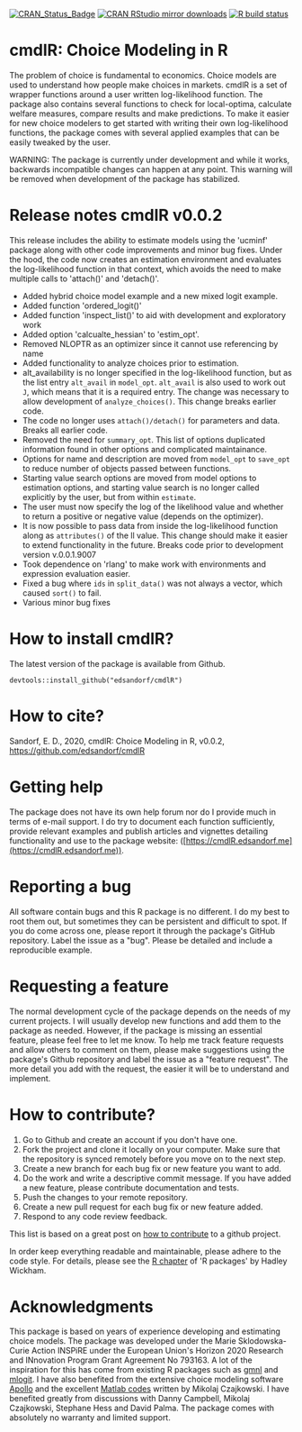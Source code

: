 <!-- badges: start -->
[![CRAN_Status_Badge](http://www.r-pkg.org/badges/version-last-release/cmdlR)](https://cran.r-project.org/package=cmdlR)
[![CRAN RStudio mirror downloads](http://cranlogs.r-pkg.org/badges/cmdlR)](http://www.r-pkg.org/pkg/cmdlR)
[![R build status](https://github.com/edsandorf/cmdlR/workflows/R-CMD-check/badge.svg)](https://github.com/edsandorf/cmdlR/actions)
<!-- badges: end -->

# cmdlR: Choice Modeling in R

The problem of choice is fundamental to economics. Choice models are used to understand how people make choices in markets. cmdlR is a set of wrapper functions around a user written log-likelihood function. The package also contains several functions to check for local-optima, calculate welfare measures, compare results and make predictions. To make it easier for new choice modelers to get started with writing their own log-likelihood functions, the package comes with several applied examples that can be easily tweaked by the user.

WARNING: The package is currently under development and while it works, backwards incompatible changes can happen at any point. This warning will be removed when development of the package has stabilized.

# Release notes cmdlR v0.0.2
This release includes the ability to estimate models using the 'ucminf' package along with other code improvements and minor bug fixes. Under the hood, the code now creates an estimation environment and evaluates the log-likelihood function in that context, which avoids the need to make multiple calls to 'attach()' and 'detach()'.

* Added hybrid choice model example and a new mixed logit example. 
* Added function 'ordered_logit()'
* Added function 'inspect_list()' to aid with development and exploratory work
* Added option 'calcualte_hessian' to 'estim_opt'. 
* Removed NLOPTR as an optimizer since it cannot use referencing by name 
* Added functionality to analyze choices prior to estimation. 
* alt_availability is no longer specified in the log-likelihood function, but
as the list entry `alt_avail` in `model_opt`. `alt_avail` is also used to work
out `J`, which means that it is a required entry. The change was necessary to allow development of `analyze_choices()`. This change breaks earlier code. 
* The code no longer uses `attach()/detach()` for parameters and data. Breaks all earlier code.
* Removed the need for `summary_opt`. This list of options duplicated information found in other options and complicated maintainance. 
* Options for name and description are moved from `model_opt` to `save_opt` to reduce number of objects passed between functions. 
* Starting value search options are moved from model options to estimation options, and starting value search is no longer called explicitly by the user, but from within `estimate`. 
* The user must now specify the log of the likelihood value and whether to return a positive or negative value (depends on the optimizer). 
* It is now possible to pass data from inside the log-likelihood function along as `attributes()` of the ll value. This change should make it easier to extend functionality in the future. Breaks code prior to development version v.0.0.1.9007
* Took dependence on 'rlang' to make work with environments and expression evaluation easier.
* Fixed a bug where `ids` in `split_data()` was not always a vector, which caused `sort()` to fail.
* Various minor bug fixes

# How to install cmdlR?

The latest version of the package is available from Github. 

`devtools::install_github("edsandorf/cmdlR")`

# How to cite?

Sandorf, E. D., 2020, cmdlR: Choice Modeling in R, v0.0.2, https://github.com/edsandorf/cmdlR

# Getting help
The package does not have its own help forum nor do I provide much in terms of e-mail support. I do try to document each function sufficiently, provide relevant examples and publish articles and vignettes detailing functionality and use to the package website: ([https://cmdlR.edsandorf.me](https://cmdlR.edsandorf.me)).

# Reporting a bug 
All software contain bugs and this R package is no different. I do my best to root them out, but sometimes they can be persistent and difficult to spot. If you do come across one, please report it through the package's GitHub repository. Label the issue as a "bug". Please be detailed and include a reproducible example. 

# Requesting a feature
The normal development cycle of the package depends on the needs of my current projects. I will usually develop new functions and add them to the package as needed. However, if the package is missing an essential feature, please feel free to let me know. To help me track feature requests and allow others to comment on them, please make suggestions using the package's Github repository and label the issue as a "feature request". The more detail you add with the request, the easier it will be to understand and implement.

# How to contribute?
1. Go to Github and create an account if you don't have one.
2. Fork the project and clone it locally on your computer. Make sure that the repository is synced remotely before you move on to the next step.
3. Create a new branch for each bug fix or new feature you want to add.
4. Do the work and write a descriptive commit message. If you have added a new feature, please contribute documentation and tests. 
5. Push the changes to your remote repository.
6. Create a new pull request for each bug fix or new feature added.
7. Respond to any code review feedback.


This list is based on a great post on [how to contribute](https://akrabat.com/the-beginners-guide-to-contributing-to-a-github-project/) to a github project. 

In order keep everything readable and maintainable, please adhere to the code style. For details, please see the [R chapter](http://r-pkgs.had.co.nz/r.html) of 'R packages' by Hadley Wickham.


# Acknowledgments
This package is based on years of experience developing and estimating choice
models. The package was developed under the Marie Sklodowska-Curie Action INSPiRE under the European Union's Horizon 2020 Research and INnovation Program Grant Agreement No 793163. A lot of the inspiration for this has come from existing R packages
such as [gmnl](https://CRAN.R-project.org/package=gmnl) and [mlogit](https://CRAN.R-project.org/package=mlogit). I have also benefited from the extensive choice modeling software [Apollo](http://www.apollochoicemodelling.com/) and the excellent [Matlab codes](https://github.com/czaj/DCE) written by Mikolaj Czajkowski. I have benefited greatly from discussions with Danny Campbell, Mikolaj Czajkowski, Stephane Hess and David Palma. The package comes with absolutely no warranty and limited support. 
